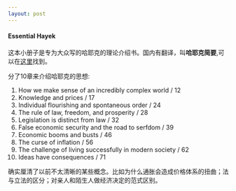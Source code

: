 ```yaml
---
layout: post
---
```


#### Essential Hayek

这本小册子是专为大众写的哈耶克的理论介绍书。国内有翻译，叫**哈耶克简要**,可以在[这里](http://weibo.com/p/1001603950359000265272)找到。

分了10章来介绍哈耶克的思想:

1. How we make sense of an incredibly complex world / 12
2. Knowledge and prices / 17
3. Individual flourishing and spontaneous order / 24
4. The rule of law, freedom, and prosperity / 28
5. Legislation is distinct from law / 32
6. False economic security and the road to serfdom / 39
7. Economic booms and busts / 46
8. The curse of inflation / 56
9. The challenge of living successfully in modern society / 62
10. Ideas have consequences / 71

确实厘清了以前不太清晰的某些概念。比如为什么通胀会造成价格体系的扭曲；法与立法的区分；对亲人和陌生人做经济决定的范式区别。
